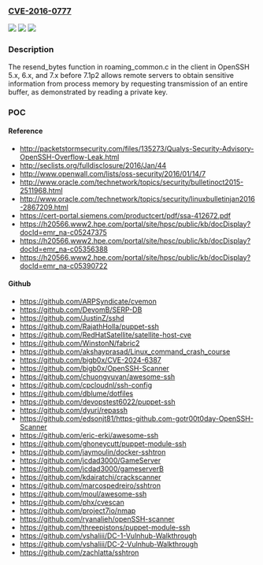 ### [CVE-2016-0777](https://cve.mitre.org/cgi-bin/cvename.cgi?name=CVE-2016-0777)
![](https://img.shields.io/static/v1?label=Product&message=n%2Fa&color=blue)
![](https://img.shields.io/static/v1?label=Version&message=n%2Fa&color=blue)
![](https://img.shields.io/static/v1?label=Vulnerability&message=n%2Fa&color=brighgreen)

### Description

The resend_bytes function in roaming_common.c in the client in OpenSSH 5.x, 6.x, and 7.x before 7.1p2 allows remote servers to obtain sensitive information from process memory by requesting transmission of an entire buffer, as demonstrated by reading a private key.

### POC

#### Reference
- http://packetstormsecurity.com/files/135273/Qualys-Security-Advisory-OpenSSH-Overflow-Leak.html
- http://seclists.org/fulldisclosure/2016/Jan/44
- http://www.openwall.com/lists/oss-security/2016/01/14/7
- http://www.oracle.com/technetwork/topics/security/bulletinoct2015-2511968.html
- http://www.oracle.com/technetwork/topics/security/linuxbulletinjan2016-2867209.html
- https://cert-portal.siemens.com/productcert/pdf/ssa-412672.pdf
- https://h20566.www2.hpe.com/portal/site/hpsc/public/kb/docDisplay?docId=emr_na-c05247375
- https://h20566.www2.hpe.com/portal/site/hpsc/public/kb/docDisplay?docId=emr_na-c05356388
- https://h20566.www2.hpe.com/portal/site/hpsc/public/kb/docDisplay?docId=emr_na-c05390722

#### Github
- https://github.com/ARPSyndicate/cvemon
- https://github.com/DevomB/SERP-DB
- https://github.com/JustinZ/sshd
- https://github.com/RajathHolla/puppet-ssh
- https://github.com/RedHatSatellite/satellite-host-cve
- https://github.com/WinstonN/fabric2
- https://github.com/akshayprasad/Linux_command_crash_course
- https://github.com/bigb0x/CVE-2024-6387
- https://github.com/bigb0x/OpenSSH-Scanner
- https://github.com/chuongvuvan/awesome-ssh
- https://github.com/cpcloudnl/ssh-config
- https://github.com/dblume/dotfiles
- https://github.com/devopstest6022/puppet-ssh
- https://github.com/dyuri/repassh
- https://github.com/edsonjt81/https-github.com-gotr00t0day-OpenSSH-Scanner
- https://github.com/eric-erki/awesome-ssh
- https://github.com/ghoneycutt/puppet-module-ssh
- https://github.com/jaymoulin/docker-sshtron
- https://github.com/jcdad3000/GameServer
- https://github.com/jcdad3000/gameserverB
- https://github.com/kdairatchi/crackscanner
- https://github.com/marcospedreiro/sshtron
- https://github.com/moul/awesome-ssh
- https://github.com/phx/cvescan
- https://github.com/project7io/nmap
- https://github.com/ryanalieh/openSSH-scanner
- https://github.com/threepistons/puppet-module-ssh
- https://github.com/vshaliii/DC-1-Vulnhub-Walkthrough
- https://github.com/vshaliii/DC-2-Vulnhub-Walkthrough
- https://github.com/zachlatta/sshtron

